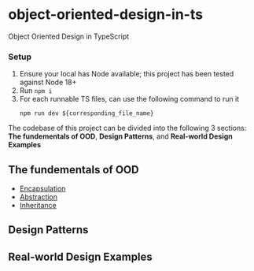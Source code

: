# object-oriented-design-in-ts

Object Oriented Design in TypeScript

### Setup

1. Ensure your local has Node available; this project has been tested against Node 18+
2. Run `npm i`
3. For each runnable TS files, can use the following command to run it
    ```
    npm run dev ${corresponding_file_name}
    ```

The codebase of this project can be divided into the following 3 sections: **The fundementals of OOD**, **Design Patterns**, and **Real-world Design Examples**

## The fundementals of OOD

-   [Encapsulation](src/understandEncapsulation/Movie.ts)
-   [Abstraction](src/understandAbstraction/Circle.ts)
-   [Inheritance](src/understandInheritance/VehicleDriver.ts)

## Design Patterns

## Real-world Design Examples
